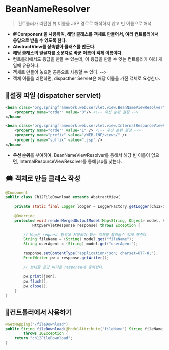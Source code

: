 # BeanNameResolver
> 컨트롤러가 리턴한 뷰 이름을 JSP 경로로 해석하지 않고 빈 이름으로 해석

- **@Component 을 사용하여, 해당 클래스를 객체로 만들어서, 여러 컨트롤러에서 응답으로 받을 수 있도록 한다.**
- **AbstractView를 상속받아 클래스를 만든다.**
- **해당 클래스의 앞글자를 소문자로 바꾼 이름이 객체 이름이다.**
- 컨트롤러에서도 응답을 만들 수 있는데, 이 응답을 만들 수 잇는 컨트롤러가 여러 개일때 유용하다.
- 객체로 만들어 놓으면 공통으로 사용할 수 있다. -->
- 객체 이름을 리턴하면, dispacther Servlet은 해당 이름을 가진 객체로 요청한다. 

## 💭설정 파일 (dispatcher servlet)
```xml
<bean class="org.springframework.web.servlet.view.BeanNameViewResolver">
	<property name="order" value="0"/> <!-- 우선 순위 결정 -->
</bean>

<bean class="org.springframework.web.servlet.view.InternalResourceViewResolver">
	<property name="order" value="1" /> <!-- 우선 순위 결정 -->
	<property name="prefix" value="/WEB-INF/views/" />
	<property name="suffix" value=".jsp" />
</bean>
```
- **우선 순위**를 부여하여, BeanNameViewResolver를 통해서 해당 빈 이름이 없으면,  InternalResourceViewResolver를 통해 jsp를 찾는다.

## 🗯 객체로 만들 클래스 작성

```java
@Component
public class Ch12FileDownload extends AbstractView{
	
	private static final Logger looger = LoggerFactory.getLogger(Ch12FileListView.class);

	@Override
	protected void renderMergedOutputModel(Map<String, Object> model, HttpServletRequest request,
			HttpServletResponse response) throws Exception {
		
		// Map은 request 범위에 저장되어 있는 객체를 불러올수 있게 해준다.
		String fileName = (String) model.get("fileName");
		String userAgent = (String) model.get("userAgent");
		
		response.setContentType("application/json; charset=UTF-8;");
		PrintWriter pw = response.getWriter();
		
		// 보내줄 응답 바디를 response에 출력한다.
		
		pw.print(json);
		pw.flush();
		pw.close();
	}
}
```

## 💬컨트롤러에서 사용하기
```java
@GetMapping("/fileDownload")
public String fileDownload(@ModelAttribute("fileName") String fileName, @ModelAttribute("userAgent") @RequestHeader("User-Agent") String userAgent)
		throws IOException {
	return "ch12FileDownload";
}
```